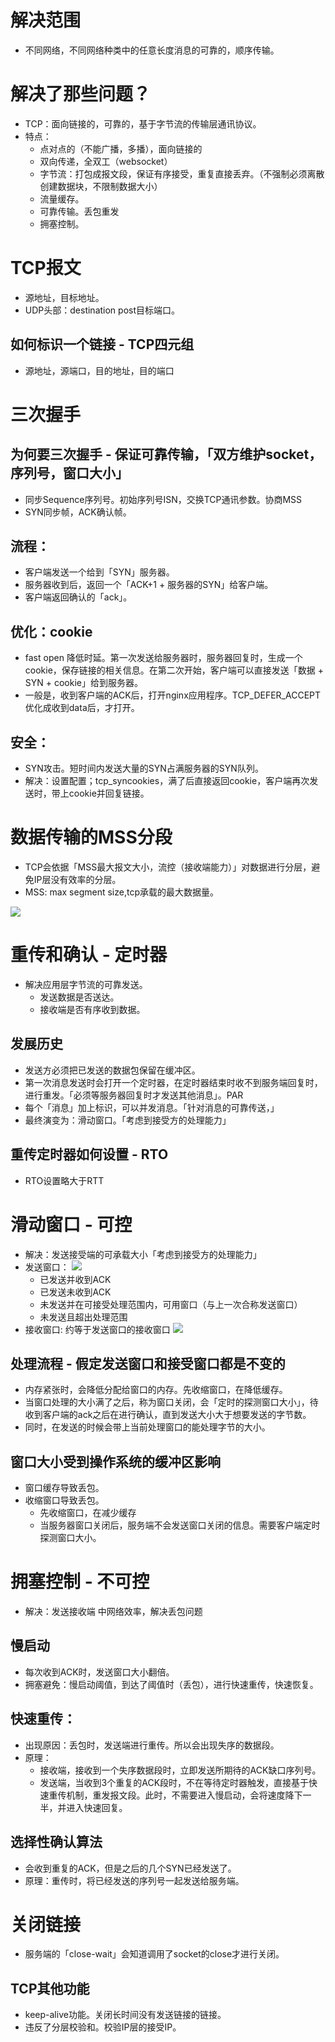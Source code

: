 # 解决范围
- 不同网络，不同网络种类中的任意长度消息的可靠的，顺序传输。

# 解决了那些问题？
- TCP：面向链接的，可靠的，基于字节流的传输层通讯协议。
- 特点：
  - 点对点的（不能广播，多播），面向链接的
  - 双向传递，全双工（websocket）
  - 字节流：打包成报文段，保证有序接受，重复直接丢弃。（不强制必须离散创建数据块，不限制数据大小）
  - 流量缓存。
  - 可靠传输。丢包重发
  - 拥塞控制。

# TCP报文
- 源地址，目标地址。
- UDP头部：destination post目标端口。

## 如何标识一个链接 - TCP四元组
- 源地址，源端口，目的地址，目的端口

# 三次握手

## 为何要三次握手 - 保证可靠传输，「双方维护socket，序列号，窗口大小」
- 同步Sequence序列号。初始序列号ISN，交换TCP通讯参数。协商MSS
- SYN同步帧，ACK确认帧。

## 流程：
- 客户端发送一个给到「SYN」服务器。
- 服务器收到后，返回一个「ACK+1 + 服务器的SYN」给客户端。
- 客户端返回确认的「ack」。

## 优化：cookie
- fast open 降低时延。第一次发送给服务器时，服务器回复时，生成一个cookie，保存链接的相关信息。在第二次开始，客户端可以直接发送「数据 + SYN + cookie」给到服务器。
- 一般是，收到客户端的ACK后，打开nginx应用程序。TCP_DEFER_ACCEPT优化成收到data后，才打开。

## 安全：
- SYN攻击。短时间内发送大量的SYN占满服务器的SYN队列。
- 解决：设置配置；tcp_syncookies，满了后直接返回cookie，客户端再次发送时，带上cookie并回复链接。

# 数据传输的MSS分段
- TCP会依据「MSS最大报文大小，流控（接收端能力）」对数据进行分层，避免IP层没有效率的分层。
- MSS: max segment size,tcp承载的最大数据量。

![](/image/f3353c19f5eef905865f0a7fb359691.png)

# 重传和确认 - 定时器
- 解决应用层字节流的可靠发送。
  - 发送数据是否送达。
  - 接收端是否有序收到数据。

## 发展历史
- 发送方必须把已发送的数据包保留在缓冲区。
- 第一次消息发送时会打开一个定时器，在定时器结束时收不到服务端回复时，进行重发。「必须等服务器回复时才发送其他消息」。PAR
- 每个「消息」加上标识，可以并发消息。「针对消息的可靠传送，」
- 最终演变为：滑动窗口。「考虑到接受方的处理能力」

## 重传定时器如何设置 - RTO
- RTO设置略大于RTT

# 滑动窗口 - 可控
- 解决：发送接受端的可承载大小「考虑到接受方的处理能力」
- 发送窗口：
![](/image/9a81470354759b97ea3dd74b5d2584a.png)
  - 已发送并收到ACK
  - 已发送未收到ACK
  - 未发送并在可接受处理范围内，可用窗口（与上一次合称发送窗口）
  - 未发送且超出处理范围
- 接收窗口: 约等于发送窗口的接收窗口
![](/image/a9ec7abef8a6efbe9b887d1bce729bc.png)

## 处理流程 - 假定发送窗口和接受窗口都是不变的
- 内存紧张时，会降低分配给窗口的内存。先收缩窗口，在降低缓存。
- 当窗口处理的大小满了之后，称为窗口关闭，会「定时的探测窗口大小」，待收到客户端的ack之后在进行确认，直到发送大小大于想要发送的字节数。
- 同时，在发送的时候会带上当前处理窗口的能处理字节的大小。
## 窗口大小受到操作系统的缓冲区影响
- 窗口缓存导致丢包。
- 收缩窗口导致丢包。
  - 先收缩窗口，在减少缓存
  - 当服务器窗口关闭后，服务端不会发送窗口关闭的信息。需要客户端定时探测窗口大小。

# 拥塞控制 - 不可控
- 解决：发送接收端 中网络效率，解决丢包问题
## 慢启动
- 每次收到ACK时，发送窗口大小翻倍。
- 拥塞避免：慢启动阈值，到达了阈值时（丢包），进行快速重传，快速恢复。

## 快速重传：
- 出现原因：丢包时，发送端进行重传。所以会出现失序的数据段。
- 原理：
  - 接收端，接收到一个失序数据段时，立即发送所期待的ACK缺口序列号。
  - 发送端，当收到3个重复的ACK段时，不在等待定时器触发，直接基于快速重传机制，重发报文段。此时，不需要进入慢启动，会将速度降下一半，并进入快速回复。

## 选择性确认算法
- 会收到重复的ACK，但是之后的几个SYN已经发送了。
- 原理：重传时，将已经发送的序列号一起发送给服务端。

# 关闭链接
- 服务端的「close-wait」会知道调用了socket的close才进行关闭。

## TCP其他功能
- keep-alive功能。关闭长时间没有发送链接的链接。
- 违反了分层校验和。校验IP层的接受IP。
